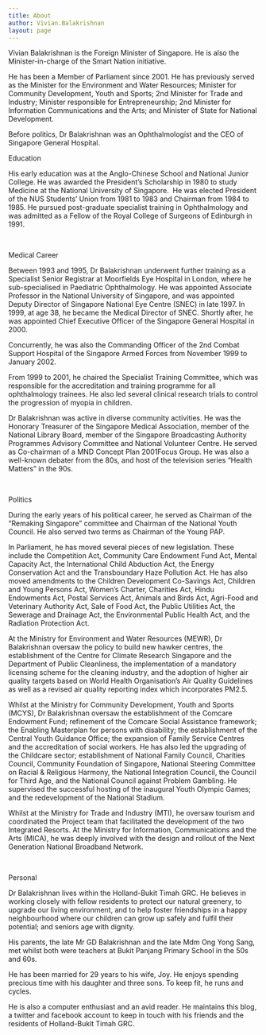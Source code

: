 ```yaml
---
title: About
author: Vivian.Balakrishnan
layout: page
---
```

<p>Vivian Balakrishnan is the Foreign Minister of  Singapore. He is also the Minister-in-charge of the Smart Nation initiative.</p>
<p>He has been a Member of Parliament since 2001. He has previously served as the Minister for the Environment and Water Resources; Minister for Community Development, Youth and Sports; 2nd Minister for Trade and Industry; Minister responsible for Entrepreneurship; 2nd Minister for Information Communications and the Arts; and Minister of State for National Development.</p>


<p>Before politics, Dr Balakrishnan was an Ophthalmologist and the CEO of Singapore General Hospital.</p>

<p>Education</p>

<p>His early education was at the Anglo-Chinese School and National Junior College. He was awarded the President&#8217;s Scholarship in 1980 to study Medicine at the National University of Singapore.  He was elected President of the NUS Students&#8217; Union from 1981 to 1983 and Chairman from 1984 to 1985. He pursued post-graduate specialist training in Ophthalmology and was admitted as a Fellow of the Royal College of Surgeons of Edinburgh in 1991.</p>

<p> </p>

<p>Medical Career</p>

<p>Between 1993 and 1995, Dr Balakrishnan underwent further training as a Specialist Senior Registrar at Moorfields Eye Hospital in London, where he sub-specialised in Paediatric Ophthalmology. He was appointed Associate Professor in the National University of Singapore, and was appointed Deputy Director of Singapore National Eye Centre (SNEC) in late 1997. In 1999, at age 38, he became the Medical Director of SNEC. Shortly after, he was appointed Chief Executive Officer of the Singapore General Hospital in 2000.</p>

<p>Concurrently, he was also the Commanding Officer of the 2nd Combat Support Hospital of the Singapore Armed Forces from November 1999 to January 2002.</p>

<p>From 1999 to 2001, he chaired the Specialist Training Committee, which was responsible for the accreditation and training programme for all ophthalmology trainees. He also led several clinical research trials to control the progression of myopia in children.</p>

<p>Dr Balakrishnan was active in diverse community activities. He was the Honorary Treasurer of the Singapore Medical Association, member of the National Library Board, member of the Singapore Broadcasting Authority Programmes Advisory Committee and National Volunteer Centre. He served as Co-chairman of a MND Concept Plan 2001Focus Group. He was also a well-known debater from the 80s, and host of the television series &#8220;Health Matters&#8221; in the 90s.</p>

<p> </p>

<p>Politics</p>

<p>During the early years of his political career, he served as Chairman of the &#8220;Remaking Singapore&#8221; committee and Chairman of the National Youth Council. He also served two terms as Chairman of the Young PAP.</p>

<p>
In Parliament, he has moved several pieces of new legislation. These include the Competition Act, Community Care Endowment Fund Act, Mental Capacity Act, the International Child Abduction Act, the Energy Conservation Act and the Transboundary Haze Pollution Act. He has also moved amendments to the Children Development Co-Savings Act, Children and Young Persons Act, Women’s Charter, Charities Act, Hindu Endowments Act, Postal Services Act, Animals and Birds Act, Agri-Food and Veterinary Authority Act, Sale of Food Act, the Public Utilities Act, the Sewerage and Drainage Act, the Environmental Public Health Act, and the Radiation Protection Act.

At the Ministry for Environment and Water Resources (MEWR), Dr Balakrishnan oversaw the policy to build new hawker centres, the establishment of the Centre for Climate Research Singapore and the Department of Public Cleanliness, the implementation of a mandatory licensing scheme for the cleaning industry, and the adoption of higher air quality targets based on World Health Organisation’s Air Quality Guidelines as well as a revised air quality reporting index which incorporates PM2.5.

Whilst at the Ministry for Community Development, Youth and Sports (MCYS), Dr Balakrishnan oversaw the establishment of the Comcare Endowment Fund; refinement of the Comcare Social Assistance framework; the Enabling Masterplan for persons with disability; the establishment of the Central Youth Guidance Office; the expansion of Family Service Centres and the accreditation of social workers. He has also led the upgrading of the Childcare sector; establishment of National Family Council, Charities Council, Community Foundation of Singapore, National Steering Committee on Racial & Religious Harmony, the National Integration Council, the Council for Third Age, and the National Council against Problem Gambling. He supervised the successful hosting of the inaugural Youth Olympic Games; and the redevelopment of the National Stadium.

Whilst at the Ministry for Trade and Industry (MTI), he oversaw tourism and coordinated the Project team that facilitated the development of the two Integrated Resorts. At the Ministry for Information, Communications and the Arts (MICA), he was deeply involved with the design and rollout of the Next Generation National Broadband Network.
</p>

<p> </p>

<p>Personal</p>

<p>Dr Balakrishnan lives within the Holland-Bukit Timah GRC. He believes in working closely with fellow residents to protect our natural greenery, to upgrade our living environment, and to help foster friendships in a happy neighbourhood where our children can grow up safely and fulfil their potential; and seniors age with dignity.</p>

<p>His parents, the late Mr GD Balakrishnan and the late Mdm Ong Yong Sang, met whilst both were teachers at Bukit Panjang Primary School in the 50s and 60s.</p>

<p>He has been married for 29 years to his wife, Joy. He enjoys spending precious time with his daughter and three sons. To keep fit, he runs and cycles.</p>

<p>He is also a computer enthusiast and an avid reader. He maintains this blog, a twitter and facebook account to keep in touch with his friends and the residents of Holland-Bukit Timah GRC.</p>
